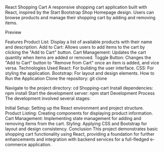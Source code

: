 React Shopping Cart
A responsive shopping cart application built with React, inspired by the Start Bootstrap Shop Homepage design. Users can browse products and manage their shopping cart by adding and removing items.

Preview


Features
Product List: Display a list of available products with their name and description.
Add to Cart: Allows users to add items to the cart by clicking the "Add to Cart" button.
Cart Management: Updates the cart quantity when items are added or removed.
Toggle Button: Changes the "Add to Cart" button to "Remove from Cart" once an item is added, and vice versa.
Technologies Used
React: For building the user interface.
CSS: For styling the application.
Bootstrap: For layout and design elements.
How to Run the Application
Clone the repository:
git clone 

Navigate to the project directory:
cd Shopping-cart
Install dependencies:
npm install
Start the development server:
npm start
Development Process
The development involved several stages:

Initial Setup: Setting up the React environment and project structure.
Product Listing: Creating components for displaying product information.
Cart Management: Implementing state management for adding and removing items from the cart.
Styling: Applying CSS and Bootstrap for layout and design consistency.
Conclusion
This project demonstrates basic shopping cart functionality using React, providing a foundation for further enhancements and integration with backend services for a full-fledged e-commerce application.